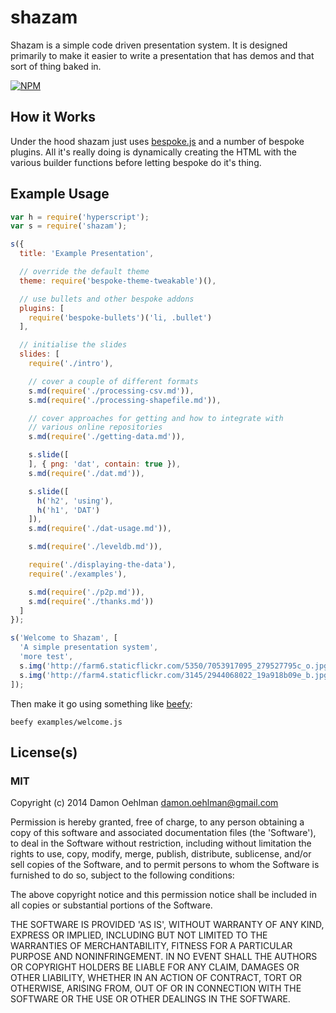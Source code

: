 # shazam

Shazam is a simple code driven presentation system.  It is designed
primarily to make it easier to write a presentation that has demos and
that sort of thing baked in.


[![NPM](https://nodei.co/npm/shazam.png)](https://nodei.co/npm/shazam/)



## How it Works

Under the hood shazam just uses
[bespoke.js](https://github.com/markdalgleish/bespoke.js) and a number
of bespoke plugins.  All it's really doing is dynamically creating the
HTML with the various builder functions before letting bespoke do
it's thing.

## Example Usage

```js
var h = require('hyperscript');
var s = require('shazam');

s({
  title: 'Example Presentation',

  // override the default theme
  theme: require('bespoke-theme-tweakable')(),

  // use bullets and other bespoke addons
  plugins: [
    require('bespoke-bullets')('li, .bullet')
  ],

  // initialise the slides
  slides: [
    require('./intro'),

    // cover a couple of different formats
    s.md(require('./processing-csv.md')),
    s.md(require('./processing-shapefile.md')),

    // cover approaches for getting and how to integrate with
    // various online repositories
    s.md(require('./getting-data.md')),

    s.slide([
    ], { png: 'dat', contain: true }),
    s.md(require('./dat.md')),

    s.slide([
      h('h2', 'using'),
      h('h1', 'DAT')
    ]),
    s.md(require('./dat-usage.md')),

    s.md(require('./leveldb.md')),

    require('./displaying-the-data'),
    require('./examples'),

    s.md(require('./p2p.md')),
    s.md(require('./thanks.md'))
  ]
});

s('Welcome to Shazam', [
  'A simple presentation system',
  'more test',
  s.img('http://farm6.staticflickr.com/5350/7053917095_279527795c_o.jpg'),
  s.img('http://farm4.staticflickr.com/3145/2944068022_19a918b09e_b.jpg'),
]);


```

Then make it go using something like
[beefy](https://github.com/chrisdickinson/beefy):

```
beefy examples/welcome.js
```

## License(s)

### MIT

Copyright (c) 2014 Damon Oehlman <damon.oehlman@gmail.com>

Permission is hereby granted, free of charge, to any person obtaining
a copy of this software and associated documentation files (the
'Software'), to deal in the Software without restriction, including
without limitation the rights to use, copy, modify, merge, publish,
distribute, sublicense, and/or sell copies of the Software, and to
permit persons to whom the Software is furnished to do so, subject to
the following conditions:

The above copyright notice and this permission notice shall be
included in all copies or substantial portions of the Software.

THE SOFTWARE IS PROVIDED 'AS IS', WITHOUT WARRANTY OF ANY KIND,
EXPRESS OR IMPLIED, INCLUDING BUT NOT LIMITED TO THE WARRANTIES OF
MERCHANTABILITY, FITNESS FOR A PARTICULAR PURPOSE AND NONINFRINGEMENT.
IN NO EVENT SHALL THE AUTHORS OR COPYRIGHT HOLDERS BE LIABLE FOR ANY
CLAIM, DAMAGES OR OTHER LIABILITY, WHETHER IN AN ACTION OF CONTRACT,
TORT OR OTHERWISE, ARISING FROM, OUT OF OR IN CONNECTION WITH THE
SOFTWARE OR THE USE OR OTHER DEALINGS IN THE SOFTWARE.
